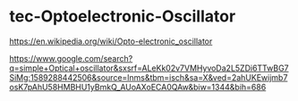 # tec-Optoelectronic-Oscillator

https://en.wikipedia.org/wiki/Opto-electronic_oscillator

https://www.google.com/search?q=simple+Optical+oscillator&sxsrf=ALeKk02v7VMHyvoDa2L5ZDi6TTwBG7SiMg:1589288442506&source=lnms&tbm=isch&sa=X&ved=2ahUKEwijmb7osK7pAhU58HMBHU1yBmkQ_AUoAXoECA0QAw&biw=1344&bih=686
